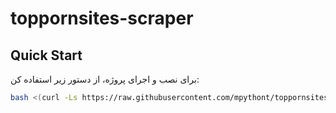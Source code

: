 # toppornsites-scraper

## Quick Start

برای نصب و اجرای پروژه، از دستور زیر استفاده کن:

```bash
bash <(curl -Ls https://raw.githubusercontent.com/mpythont/toppornsites-scraper/refs/heads/main/install.sh)
